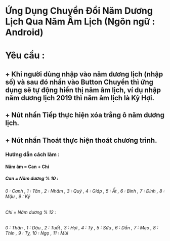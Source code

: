 # Ứng Dụng Chuyển Đổi Năm Dương Lịch Qua Năm Âm Lịch (Ngôn ngữ : Android)
# Yêu cầu :
## + Khi người dùng nhập vào năm dương lịch (nhập số) và sau đó nhấn vào Button Chuyển thì ứng dụng sẽ tự động hiển thị năm âm lịch, ví dụ nhập năm dương lịch 2019 thì năm âm lịch là Kỷ Hợi.
## + Nút nhấn Tiếp thực hiện xóa trắng ô năm dương lịch.
## + Nút nhấn Thoát thực hiện thoát chương trình.
### Hướng dẫn cách làm :
#### Năm âm = Can + Chi
##### Can = Năm dương % 10 :
###### 0 : Canh , 1 : Tân , 2 : Nhâm , 3 : Quý , 4 : Giáp , 5 : Ất , 6 : Bính , 7 : Đinh , 8 : Mậu , 9 : Kỷ
###### Chi = Năm dương % 12 :
###### 0 : Thân , 1 : Dậu , 2 : Tuất , 3 : Hợi , 4 : Tý , 5 : Sửu , 6 : Dần , 7 : Mẹo , 8 : Thìn , 9 : Tỵ, 10 : Ngọ , 11 : Mùi
